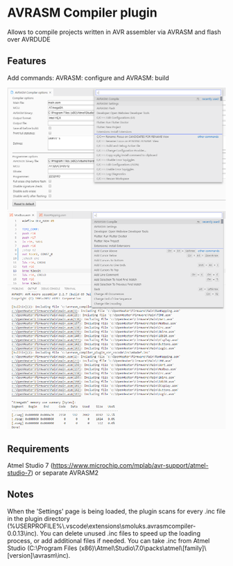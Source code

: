 # AVRASM Compiler plugin

Allows to compile projects written in AVR assembler via AVRASM and flash over AVRDUDE

## Features

Add commands: AVRASM: configure and AVRASM: build

![Settings](/images/Feature_settings.png)
![Compile](/images/Feature_compile.png)

## Requirements

Atmel Studio 7 (https://www.microchip.com/mplab/avr-support/atmel-studio-7) or separate AVRASM2

## Notes

When the 'Settings' page is being loaded, the plugin scans for every .inc file in the plugin directory (%USERPROFILE%\\.vscode\extensions\smoluks.avrasmcompiler-0.0.13\inc). You can delete unused .inc files to speed up the loading process, or add additional files if needed. You can take .inc from Atmel Studio (C:\Program Files (x86)\Atmel\Studio\7.0\packs\atmel\\[family]\\[version]\avrasm\inc).
